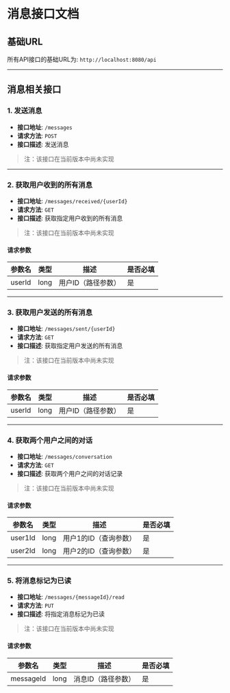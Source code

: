 # 消息接口文档

## 基础URL

所有API接口的基础URL为: `http://localhost:8080/api`

---

## 消息相关接口

### 1. 发送消息

- **接口地址**: `/messages`
- **请求方法**: `POST`
- **接口描述**: 发送消息

> 注：该接口在当前版本中尚未实现

---

### 2. 获取用户收到的所有消息

- **接口地址**: `/messages/received/{userId}`
- **请求方法**: `GET`
- **接口描述**: 获取指定用户收到的所有消息

> 注：该接口在当前版本中尚未实现

#### 请求参数

| 参数名    | 类型   | 描述         | 是否必填 |
|--------|------|------------|------|
| userId | long | 用户ID（路径参数） | 是    |

---

### 3. 获取用户发送的所有消息

- **接口地址**: `/messages/sent/{userId}`
- **请求方法**: `GET`
- **接口描述**: 获取指定用户发送的所有消息

> 注：该接口在当前版本中尚未实现

#### 请求参数

| 参数名    | 类型   | 描述         | 是否必填 |
|--------|------|------------|------|
| userId | long | 用户ID（路径参数） | 是    |

---

### 4. 获取两个用户之间的对话

- **接口地址**: `/messages/conversation`
- **请求方法**: `GET`
- **接口描述**: 获取两个用户之间的对话记录

> 注：该接口在当前版本中尚未实现

#### 请求参数

| 参数名     | 类型   | 描述           | 是否必填 |
|---------|------|--------------|------|
| user1Id | long | 用户1的ID（查询参数） | 是    |
| user2Id | long | 用户2的ID（查询参数） | 是    |

---

### 5. 将消息标记为已读

- **接口地址**: `/messages/{messageId}/read`
- **请求方法**: `PUT`
- **接口描述**: 将指定消息标记为已读

> 注：该接口在当前版本中尚未实现

#### 请求参数

| 参数名       | 类型   | 描述         | 是否必填 |
|-----------|------|------------|------|
| messageId | long | 消息ID（路径参数） | 是    |